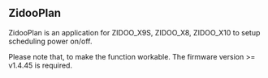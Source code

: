 

## ZidooPlan 

ZidooPlan is an application for ZIDOO_X9S, ZIDOO_X8, ZIDOO_X10 to setup scheduling power on/off.

Please note that, to make the function workable. 
The firmware version >= v1.4.45 is required.